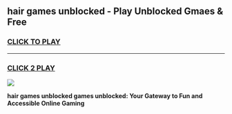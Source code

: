 
## hair games unblocked - Play Unblocked Gmaes & Free
<h3>
<a href="https://premium.freeplayer.one?title=hair_games_unblocked&ref=20F">CLICK TO PLAY</a></h3>
<hr>

<h3>
<a href="https://premium.freeplayer.one?title=hair_games_unblocked&ref=20F">CLICK 2 PLAY</a>
  
</h3>

<a href="https://premium.freeplayer.one?title=hair_games_unblocked&ref=20F/"><img src="https://clearcache.store/games.png"></a>


**hair games unblocked games unblocked: Your Gateway to Fun and Accessible Online Gaming**
